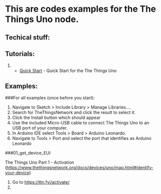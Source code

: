 # This are codes examples for the The Things Uno node.

## Techical stuff:


## Tutorials:

1) * [Quick Start] - Quick Start for the The Things Uno


## Examples:

###For all examples (once before you start):
1. Navigate to Sketch > Include Library > Manage Libraries….
2. Search for TheThingsNetwork and click the result to select it.
3. Click the Install button which should appear
4. Use the included Micro-USB cable to connect The Things Uno to an USB port of your computer.
5. In Arduino IDE select Tools > Board > Arduino Leonardo.
6. Navigate to Tools > Port and select the port that identifies as Arduino Leonardo

###01_get_device_EUI




The Things Uno Part 1 - Activation (https://www.thethingsnetwork.org/docs/devices/uno/map.html#identify-your-device)
1) Go to https://ttn.fyi/activate/
2) 


[//]: # (These are reference links used in the body of this note and get stripped out when the markdown processor does its job. There is no need to format nicely because it shouldn't be seen. Thanks SO - http://stackoverflow.com/questions/4823468/store-comments-in-markdown-syntax)

   [Quick Start]: <https://www.thethingsnetwork.org/docs/devices/uno/quick-start.html>
